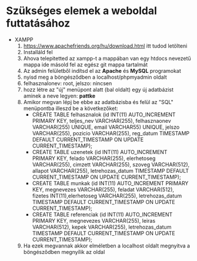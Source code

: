 # Szükséges elemek a weboldal futtatásához
- XAMPP
    1. https://www.apachefriends.org/hu/download.html itt tudod letölteni
    2. Installáld fel
    3. Ahova telepitetted az xampp-t a mappában van egy htdocs nevezetű mappa ide másold fel az egész git mappa tartalmát
    4. Az admin felületből indítsd el az **Apache** és **MySQL** programokat
    5. nyisd meg a böngésződben a localhost/phpmyadmin oldalt
    6. felhasznalonev: root, jelszo: nincsen
    7. hozz létre az "új" menüpont alatt (bal oldalt) egy új adatbázist aminek a neve legyen: **pattke**
    8. Amikor megvan lépj be ebbe az adatbázisba és felül az "SQL" menüpontba illeszd be a következőket:
        - CREATE TABLE felhasznalok (id INT(11) AUTO_INCREMENT PRIMARY KEY, teljes_nev VARCHAR(255), felhasznaonev VARCHAR(255) UNIQUE, email VARCHAR55) UNIQUE, jelszo VARCHAR(255), pozicio VARCHAR(255), reg_datum TIMESTAMP DEFAULT CURRENT_TIMESTAMP ON UPDATE CURRENT_TIMESTAMP);
        - CREATE TABLE uzenetek (id INT(11) AUTO_INCREMENT PRIMARY KEY, felado VARCHAR(255), elerhetoseg VARCHAR(255), cimzett VARCHAR(255), szoveg VARCHAR(512), allapot VARCHAR(255), letrehozas_datum TIMESTAMP DEFAULT CURRENT_TIMESTAMP ON UPDATE CURRENT_TIMESTAMP);
        - CREATE TABLE munkak (id INT(11) AUTO_INCREMENT PRIMARY KEY, megnevezes VARCHAR(255), feladat VARCHAR(512), fizetes INT(11),elerhetoseg VARCHAR(255), letrehozas_datum TIMESTAMP DEFAULT CURRENT_TIMESTAMP ON UPDATE CURRENT_TIMESTAMP);
        - CREATE TABLE referenciak (id INT(11) AUTO_INCREMENT PRIMARY KEY, megnevezes VARCHAR(255), leiras VARCHAR(512), kepek VARCHAR(255), letrehozas_datum TIMESTAMP DEFAULT CURRENT_TIMESTAMP ON UPDATE CURRENT_TIMESTAMP);
    9. Ha ezek megvannak akkor elméletben a localhost oldalt megnyitva a böngésződben megnyílik az oldal
